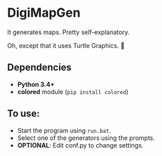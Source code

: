 # DigiMapGen
 It generates maps. Pretty self-explanatory.

 Oh, except that it uses Turtle Graphics. 🐢

## Dependencies
* **Python 3.4+**
* **colored** module (`pip install colored`)

## To use:
* Start the program using `run.bat`.
* Select one of the generators using the prompts.
* **OPTIONAL**: Edit conf.py to change settings.
